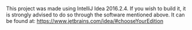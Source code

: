 This project was made using IntelliJ Idea 2016.2.4.
If you wish to build it, it is strongly advised to do so through the software mentioned above.
It can be found at: https://www.jetbrains.com/idea/#chooseYourEdition


